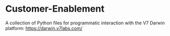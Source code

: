 # Customer-Enablement
A collection of Python files for programmatic interaction with the V7 Darwin platform: https://darwin.v7labs.com/
